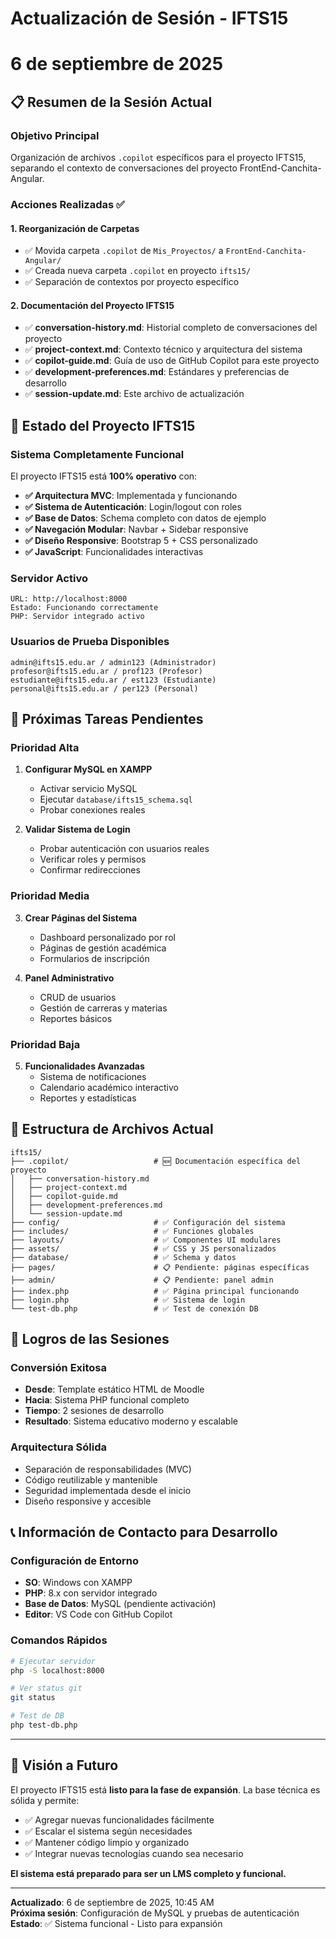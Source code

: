 # Actualización de Sesión - IFTS15
# 6 de septiembre de 2025

## 📋 Resumen de la Sesión Actual

### Objetivo Principal
Organización de archivos `.copilot` específicos para el proyecto IFTS15, separando el contexto de conversaciones del proyecto FrontEnd-Canchita-Angular.

### Acciones Realizadas ✅

#### 1. Reorganización de Carpetas
- ✅ Movida carpeta `.copilot` de `Mis_Proyectos/` a `FrontEnd-Canchita-Angular/`
- ✅ Creada nueva carpeta `.copilot` en proyecto `ifts15/`
- ✅ Separación de contextos por proyecto específico

#### 2. Documentación del Proyecto IFTS15
- ✅ **conversation-history.md**: Historial completo de conversaciones del proyecto
- ✅ **project-context.md**: Contexto técnico y arquitectura del sistema
- ✅ **copilot-guide.md**: Guía de uso de GitHub Copilot para este proyecto
- ✅ **development-preferences.md**: Estándares y preferencias de desarrollo
- ✅ **session-update.md**: Este archivo de actualización

## 🎯 Estado del Proyecto IFTS15

### Sistema Completamente Funcional
El proyecto IFTS15 está **100% operativo** con:

- **✅ Arquitectura MVC**: Implementada y funcionando
- **✅ Sistema de Autenticación**: Login/logout con roles
- **✅ Base de Datos**: Schema completo con datos de ejemplo
- **✅ Navegación Modular**: Navbar + Sidebar responsive
- **✅ Diseño Responsive**: Bootstrap 5 + CSS personalizado
- **✅ JavaScript**: Funcionalidades interactivas

### Servidor Activo
```
URL: http://localhost:8000
Estado: Funcionando correctamente
PHP: Servidor integrado activo
```

### Usuarios de Prueba Disponibles
```
admin@ifts15.edu.ar / admin123 (Administrador)
profesor@ifts15.edu.ar / prof123 (Profesor)  
estudiante@ifts15.edu.ar / est123 (Estudiante)
personal@ifts15.edu.ar / per123 (Personal)
```

## 🔄 Próximas Tareas Pendientes

### Prioridad Alta
1. **Configurar MySQL en XAMPP**
   - Activar servicio MySQL
   - Ejecutar `database/ifts15_schema.sql`
   - Probar conexiones reales

2. **Validar Sistema de Login**
   - Probar autenticación con usuarios reales
   - Verificar roles y permisos
   - Confirmar redirecciones

### Prioridad Media
3. **Crear Páginas del Sistema**
   - Dashboard personalizado por rol
   - Páginas de gestión académica
   - Formularios de inscripción

4. **Panel Administrativo**
   - CRUD de usuarios
   - Gestión de carreras y materias
   - Reportes básicos

### Prioridad Baja
5. **Funcionalidades Avanzadas**
   - Sistema de notificaciones
   - Calendario académico interactivo
   - Reportes y estadísticas

## 📁 Estructura de Archivos Actual

```
ifts15/
├── .copilot/                   # 🆕 Documentación específica del proyecto
│   ├── conversation-history.md
│   ├── project-context.md
│   ├── copilot-guide.md
│   ├── development-preferences.md
│   └── session-update.md
├── config/                     # ✅ Configuración del sistema
├── includes/                   # ✅ Funciones globales
├── layouts/                    # ✅ Componentes UI modulares
├── assets/                     # ✅ CSS y JS personalizados
├── database/                   # ✅ Schema y datos
├── pages/                      # 📋 Pendiente: páginas específicas
├── admin/                      # 📋 Pendiente: panel admin
├── index.php                   # ✅ Página principal funcionando
├── login.php                   # ✅ Sistema de login
└── test-db.php                 # ✅ Test de conexión DB
```

## 🎉 Logros de las Sesiones

### Conversión Exitosa
- **Desde**: Template estático HTML de Moodle
- **Hacia**: Sistema PHP funcional completo
- **Tiempo**: 2 sesiones de desarrollo
- **Resultado**: Sistema educativo moderno y escalable

### Arquitectura Sólida
- Separación de responsabilidades (MVC)
- Código reutilizable y mantenible
- Seguridad implementada desde el inicio
- Diseño responsive y accesible

## 📞 Información de Contacto para Desarrollo

### Configuración de Entorno
- **SO**: Windows con XAMPP
- **PHP**: 8.x con servidor integrado
- **Base de Datos**: MySQL (pendiente activación)
- **Editor**: VS Code con GitHub Copilot

### Comandos Rápidos
```bash
# Ejecutar servidor
php -S localhost:8000

# Ver status git
git status

# Test de DB
php test-db.php
```

---

## 🔮 Visión a Futuro

El proyecto IFTS15 está **listo para la fase de expansión**. La base técnica es sólida y permite:

- ✅ Agregar nuevas funcionalidades fácilmente
- ✅ Escalar el sistema según necesidades
- ✅ Mantener código limpio y organizado
- ✅ Integrar nuevas tecnologías cuando sea necesario

**El sistema está preparado para ser un LMS completo y funcional.**

---

**Actualizado**: 6 de septiembre de 2025, 10:45 AM  
**Próxima sesión**: Configuración de MySQL y pruebas de autenticación  
**Estado**: ✅ Sistema funcional - Listo para expansión
